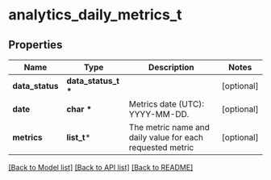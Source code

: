 # analytics_daily_metrics_t

## Properties
Name | Type | Description | Notes
------------ | ------------- | ------------- | -------------
**data_status** | **data_status_t \*** |  | [optional] 
**date** | **char \*** | Metrics date (UTC): YYYY-MM-DD. | [optional] 
**metrics** | **list_t*** | The metric name and daily value for each requested metric | [optional] 

[[Back to Model list]](../README.md#documentation-for-models) [[Back to API list]](../README.md#documentation-for-api-endpoints) [[Back to README]](../README.md)


